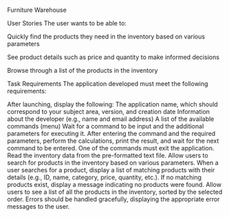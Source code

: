 Furniture Warehouse

User Stories
The user wants to be able to:

Quickly find the products they need in the inventory based on various parameters

See product details such as price and quantity to make informed decisions

Browse through a list of the products in the inventory

Task Requirements
The application developed must meet the following requirements:

After launching, display the following:
The application name, which should correspond to your subject area, version, and creation date
Information about the developer (e.g., name and email address)
A list of the available commands (menu)
Wait for a command to be input and the additional parameters for executing it.
After entering the command and the required parameters, perform the calculations, print the result, and wait for the next command to be entered.
One of the commands must exit the application.
Read the inventory data from the pre-formatted text file.
Allow users to search for products in the inventory based on various parameters.
When a user searches for a product, display a list of matching products with their details (e.g., ID, name, category, price, quantity, etc.).
If no matching products exist, display a message indicating no products were found.
Allow users to see a list of all the products in the inventory, sorted by the selected order.
Errors should be handled gracefully, displaying the appropriate error messages to the user.
